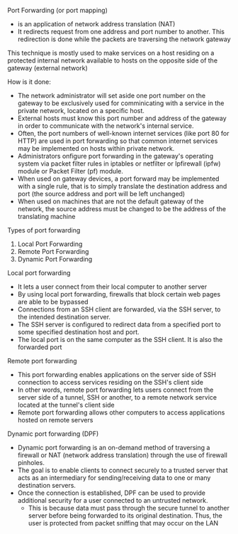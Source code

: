 Port Forwarding (or port mapping)
- is an application of network address translation (NAT)
- It redirects request from one address and port number to another. This redirection is done while the packets are traversing the network gateway

This technique is mostly used to make services on a host residing on a protected internal network available to hosts on the opposite side of the gateway (external network)

How is it done:
- The network administrator will set aside one port number on the gateway to be exclusively used for comminicating with a service in the private network, located on a specific host.
- External hosts must know this port number and address of the gateway in order to communicate with the network's internal service.
- Often, the port numbers of well-known internet services (like port 80 for HTTP) are used in port forwarding so that common internet services may be implemented on hosts within private network.
- Administrators onfigure port forwarding in the gateway's operating system via packet filter rules in iptables or netfilter or Ipfirewall (ipfw) module or Packet Filter (pf) module.
- When used on gateway devices, a port forward may be implemented with a single rule, that is to simply translate the destination address and port (the source address and port will be left unchanged)
- When used on machines that are not the default gateway of the network, the source address must be changed to be the address of the translating machine


Types of port forwarding
1. Local Port Forwarding
2. Remote Port Forwarding
3. Dynamic Port Forwarding

Local port forwarding
- It lets a user connect from their local computer to another server
- By using local port forwarding, firewalls that block certain web pages are able to be bypassed
- Connections from an SSH client are forwarded, via the SSH server, to the intended destination server.
- The SSH server is configured to redirect data from a specified port to some specified destination host and port.
- The local port is on the same computer as the SSH client. It is also the forwarded port

Remote port forwarding
- This port forwarding enables applications on the server side of SSH connection to access services residing on the SSH's client side
- In other words, remote port forwarding lets users connect from the server side of a tunnel, SSH or another, to a remote network service located at the tunnel's client side
- Remote port forwarding allows other computers to access applications hosted on remote servers

Dynamic port forwarding (DPF)
- Dynamic port forwarding is an on-demand method of traversing a firewall or NAT (network address translation) through the use of firewall pinholes.
- The goal is to enable clients to connect securely to a trusted server that acts as an intermediary for sending/receiving data to one or many destination servers.
- Once the connection is established, DPF can be used to provide additional security for a user connected to an untrusted network. 
	- This is because data must pass through the secure tunnel to another server before being forwarded to its original destination. Thus, the user is protected from packet sniffing that may occur on the LAN














